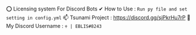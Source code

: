 ⭕ Licensing system For Discord Bots
✔ How to Use : ```Run py file and set setting in config.yml```
📫 Tsunami Project : https://discord.gg/sjPkrHu7rP
💫 My Discord Username : ```♰ | 𝙴𝙱𝙻𝙸𝚂#8243```